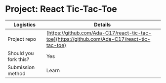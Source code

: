 # Project: React Tic-Tac-Toe

| Logistics             | Details                                      |
| --------------------- | -------------------------------------------- |
| Project repo          | [https://github.com/Ada-C17/react-tic-tac-toe](https://github.com/Ada-C17/react-tic-tac-toe) |
| Should you fork this? | Yes                                          |
| Submission method     | Learn                                        |
